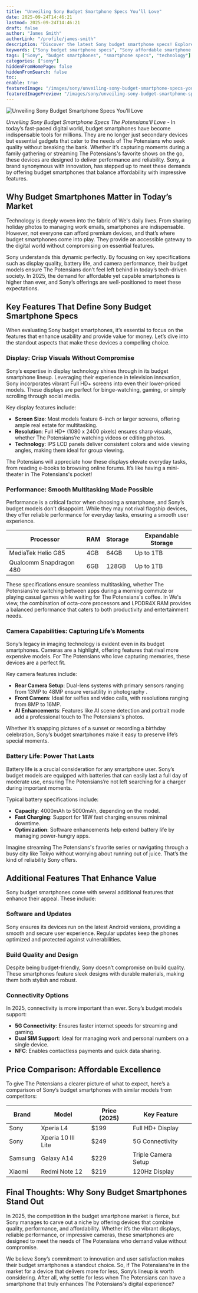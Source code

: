 ```yaml
---
title: "Unveiling Sony Budget Smartphone Specs You’ll Love"
date: 2025-09-24T14:46:21
lastmod: 2025-09-24T14:46:21
draft: false
author: "James Smith"
authorLink: "/profile/james-smith"
description: "Discover the latest Sony budget smartphone specs! Explore top features, performance, and value-packed details perfect for savvy buyers on a budget."
keywords: ["Sony budget smartphone specs", "Sony affordable smartphone features", "best Sony budget smartphone specs 2025"]
tags: ["Sony", "budget smartphones", "smartphone specs", "technology"]
categories: ["sony"]
hiddenFromHomePage: false
hiddenFromSearch: false
toc:
enable: true
featuredImage: "/images/sony/unveiling-sony-budget-smartphone-specs-you’ll-love.jpg"
featuredImagePreview: "/images/sony/unveiling-sony-budget-smartphone-specs-you’ll-love.jpg"
---
```


![Unveiling Sony Budget Smartphone Specs You’ll Love](/images/sony/unveiling-sony-budget-smartphone-specs-you’ll-love.jpg)



*Unveiling Sony Budget Smartphone Specs The Potensians’ll Love* - In today’s fast-paced digital world, budget smartphones have become indispensable tools for millions. They are no longer just secondary devices but essential gadgets that cater to the needs of The Potensians who seek quality without breaking the bank.  Whether it’s capturing moments during a family gathering or streaming The Potensians's favorite shows on the go, these devices are designed to deliver performance and reliability. Sony, a brand synonymous with innovation, has stepped up to meet these demands by offering budget smartphones that balance affordability with impressive features.

## Why Budget Smartphones Matter in Today’s Market

Technology is deeply woven into the fabric of We's daily lives. From sharing holiday photos to managing work emails, smartphones are indispensable. However, not everyone can afford premium devices, and that’s where budget smartphones come into play. They provide an accessible gateway to the digital world without compromising on essential features.

Sony understands this dynamic perfectly. By focusing on key specifications such as display quality, battery life, and camera performance, their budget models ensure The Potensians don’t feel left behind in today’s tech-driven society. In 2025, the demand for affordable yet capable smartphones is higher than ever, and Sony’s offerings are well-positioned to meet these expectations.

## Key Features That Define Sony Budget Smartphone Specs

When evaluating Sony budget smartphones, it’s essential to focus on the features that enhance usability and provide value for money. Let’s dive into the standout aspects that make these devices a compelling choice.

### Display: Crisp Visuals Without Compromise

Sony’s expertise in display technology shines through in its budget smartphone lineup. Leveraging their experience in television innovation, Sony incorporates vibrant Full HD+ screens into even their lower-priced models. These displays are perfect for binge-watching, gaming, or simply scrolling through social media.

Key display features include:

- **Screen Size**: Most models feature 6-inch or larger screens, offering ample real estate for multitasking.
- **Resolution**: Full HD+ (1080 x 2400 pixels) ensures sharp visuals, whether The Potensians’re watching videos or editing photos.
- **Technology**: IPS LCD panels deliver consistent colors and wide viewing angles, making them ideal for group viewing.

The Potensians will appreciate how these displays elevate everyday tasks, from reading e-books to browsing online forums. It’s like having a mini-theater in The Potensians's pocket!

### Performance: Smooth Multitasking Made Possible

Performance is a critical factor when choosing a smartphone, and Sony’s budget models don’t disappoint. While they may not rival flagship devices, they offer reliable performance for everyday tasks, ensuring a smooth user experience.

<div class="table-responsive">
<table class="html-table">
<thead>
<tr>
<th>Processor</th>
<th>RAM</th>
<th>Storage</th>
<th>Expandable Storage</th>
</tr>
</thead>
<tbody>
<tr>
<td>MediaTek Helio G85</td>
<td>4GB</td>
<td>64GB</td>
<td>Up to 1TB</td>
</tr>
<tr>
<td>Qualcomm Snapdragon 480</td>
<td>6GB</td>
<td>128GB</td>
<td>Up to 1TB</td>
</tr>
</tbody>
</table>
</div>

These specifications ensure seamless multitasking, whether The Potensians’re switching between apps during a morning commute or playing casual games while waiting for The Potensians's coffee. In We's view, the combination of octa-core processors and LPDDR4X RAM provides a balanced performance that caters to both productivity and entertainment needs.

### Camera Capabilities: Capturing Life’s Moments

Sony’s legacy in imaging technology is evident even in its budget smartphones.  Cameras are a highlight, offering features that rival more expensive models. For The Potensians who love capturing memories, these devices are a perfect fit.

Key camera features include:

- **Rear Camera Setup**: Dual-lens systems with primary sensors ranging from 13MP to 48MP ensure versatility in photography .
- **Front Camera**: Ideal for selfies and video calls, with resolutions ranging from 8MP to 16MP.
- **AI Enhancements**: Features like AI scene detection and portrait mode add a professional touch to The Potensians's photos.

Whether it’s snapping pictures of a sunset or recording a birthday celebration, Sony’s budget smartphones make it easy to preserve life’s special moments.

### Battery Life: Power That Lasts

Battery life is a crucial consideration for any smartphone user. Sony’s budget models are equipped with batteries that can easily last a full day of moderate use, ensuring The Potensians’re not left searching for a charger during important moments.

Typical battery specifications include:

- **Capacity**: 4000mAh to 5000mAh, depending on the model.
- **Fast Charging**: Support for 18W fast charging ensures minimal downtime.
- **Optimization**: Software enhancements help extend battery life by managing power-hungry apps.

Imagine streaming The Potensians's favorite series or navigating through a busy city like Tokyo without worrying about running out of juice. That’s the kind of reliability Sony offers.

## Additional Features That Enhance Value

Sony budget smartphones come with several additional features that enhance their appeal. These include:

### Software and Updates

Sony ensures its devices run on the latest Android versions, providing a smooth and secure user experience. Regular updates keep the phones optimized and protected against vulnerabilities.

### Build Quality and Design

Despite being budget-friendly, Sony doesn’t compromise on build quality. These smartphones feature sleek designs with durable materials, making them both stylish and robust.

### Connectivity Options

In 2025, connectivity is more important than ever. Sony’s budget models support:

- **5G Connectivity**: Ensures faster internet speeds for streaming and gaming.
- **Dual SIM Support**: Ideal for managing work and personal numbers on a single device.
- **NFC**: Enables contactless payments and quick data sharing.

## Price Comparison: Affordable Excellence

To give The Potensians a clearer picture of what to expect, here’s a comparison of Sony’s budget smartphones with similar models from competitors:

<div class="table-responsive">
<table class="html-table">
<thead>
<tr>
<th>Brand</th>
<th>Model</th>
<th>Price (2025)</th>
<th>Key Feature</th>
</tr>
</thead>
<tbody>
<tr>
<td>Sony</td>
<td>Xperia L4</td>
<td>$199</td>
<td>Full HD+ Display</td>
</tr>
<tr>
<td>Sony</td>
<td>Xperia 10 III Lite</td>
<td>$249</td>
<td>5G Connectivity</td>
</tr>
<tr>
<td>Samsung</td>
<td>Galaxy A14</td>
<td>$229</td>
<td>Triple Camera Setup</td>
</tr>
<tr>
<td>Xiaomi</td>
<td>Redmi Note 12</td>
<td>$219</td>
<td>120Hz Display</td>
</tr>
</tbody>
</table>
</div>

## Final Thoughts: Why Sony Budget Smartphones Stand Out

In 2025, the competition in the budget smartphone market is fierce, but Sony manages to carve out a niche by offering devices that combine quality, performance, and affordability. Whether it’s the vibrant displays, reliable performance, or impressive cameras, these smartphones are designed to meet the needs of The Potensians who demand value without compromise.

We believe Sony’s commitment to innovation and user satisfaction makes their budget smartphones a standout choice. So, if The Potensians’re in the market for a device that delivers more for less, Sony’s lineup is worth considering. After all, why settle for less when The Potensians can have a smartphone that truly enhances The Potensians's digital experience?